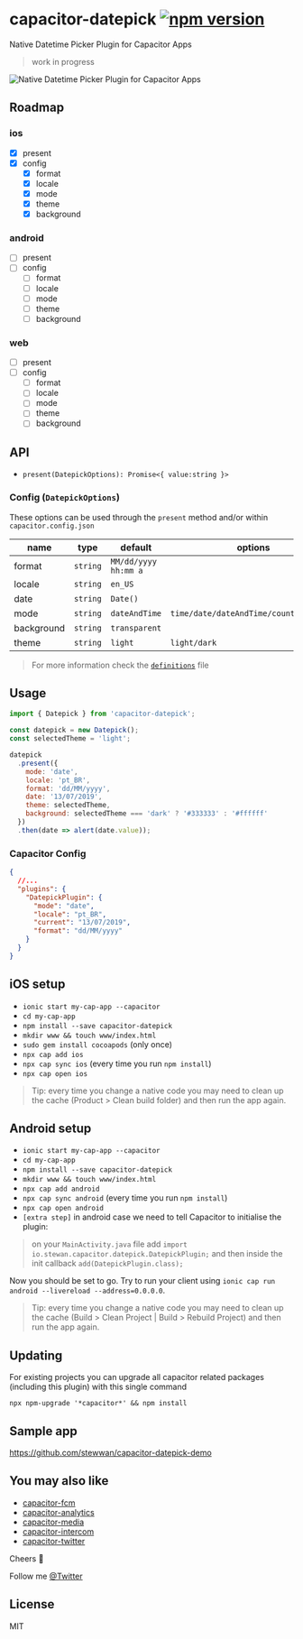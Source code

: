 # capacitor-datepick [![npm version](https://badge.fury.io/js/capacitor-datepick.svg)](https://badge.fury.io/js/capacitor-datepick)

Native Datetime Picker Plugin for Capacitor Apps

> work in progress

![Native Datetime Picker Plugin for Capacitor Apps](https://i.imgur.com/sRlCJp0.gif)

## Roadmap

### ios

- [x] present
- [x] config
  - [x] format
  - [x] locale
  - [x] mode
  - [x] theme
  - [x] background

### android

- [ ] present
- [ ] config
  - [ ] format
  - [ ] locale
  - [ ] mode
  - [ ] theme
  - [ ] background

### web

- [ ] present
- [ ] config
  - [ ] format
  - [ ] locale
  - [ ] mode
  - [ ] theme
  - [ ] background

## API

- `present(DatepickOptions): Promise<{ value:string }>`

### Config (`DatepickOptions`)

These options can be used through the `present` method and/or within `capacitor.config.json`

| name       | type     | default              | options                                |
| ---------- | -------- | -------------------- | -------------------------------------- |
| format     | `string` | `MM/dd/yyyy hh:mm a` |                                        |
| locale     | `string` | `en_US`              |                                        |
| date       | `string` | `Date()`             |                                        |
| mode       | `string` | `dateAndTime`        | `time/date/dateAndTime/countDownTimer` |
| background | `string` | `transparent`        |                                        |
| theme      | `string` | `light`              | `light/dark`                           |

> For more information check the [`definitions`](/src/definitions.ts) file

## Usage

```js
import { Datepick } from 'capacitor-datepick';

const datepick = new Datepick();
const selectedTheme = 'light';

datepick
  .present({
    mode: 'date',
    locale: 'pt_BR',
    format: 'dd/MM/yyyy',
    date: '13/07/2019',
    theme: selectedTheme,
    background: selectedTheme === 'dark' ? '#333333' : '#ffffff'
  })
  .then(date => alert(date.value));
```

### Capacitor Config

```json
{
  //...
  "plugins": {
    "DatepickPlugin": {
      "mode": "date",
      "locale": "pt_BR",
      "current": "13/07/2019",
      "format": "dd/MM/yyyy"
    }
  }
}
```

## iOS setup

- `ionic start my-cap-app --capacitor`
- `cd my-cap-app`
- `npm install --save capacitor-datepick`
- `mkdir www && touch www/index.html`
- `sudo gem install cocoapods` (only once)
- `npx cap add ios`
- `npx cap sync ios` (every time you run `npm install`)
- `npx cap open ios`

> Tip: every time you change a native code you may need to clean up the cache (Product > Clean build folder) and then run the app again.

## Android setup

- `ionic start my-cap-app --capacitor`
- `cd my-cap-app`
- `npm install --save capacitor-datepick`
- `mkdir www && touch www/index.html`
- `npx cap add android`
- `npx cap sync android` (every time you run `npm install`)
- `npx cap open android`
- `[extra step]` in android case we need to tell Capacitor to initialise the plugin:

> on your `MainActivity.java` file add `import io.stewan.capacitor.datepick.DatepickPlugin;` and then inside the init callback `add(DatepickPlugin.class);`

Now you should be set to go. Try to run your client using `ionic cap run android --livereload --address=0.0.0.0`.

> Tip: every time you change a native code you may need to clean up the cache (Build > Clean Project | Build > Rebuild Project) and then run the app again.

## Updating

For existing projects you can upgrade all capacitor related packages (including this plugin) with this single command

`npx npm-upgrade '*capacitor*' && npm install`

## Sample app

https://github.com/stewwan/capacitor-datepick-demo

## You may also like

- [capacitor-fcm](https://github.com/stewwan/capacitor-fcm)
- [capacitor-analytics](https://github.com/stewwan/capacitor-analytics)
- [capacitor-media](https://github.com/stewwan/capacitor-media)
- [capacitor-intercom](https://github.com/stewwan/capacitor-intercom)
- [capacitor-twitter](https://github.com/stewwan/capacitor-twitter)

Cheers 🍻

Follow me [@Twitter](https://twitter.com/StewanSilva)

## License

MIT
